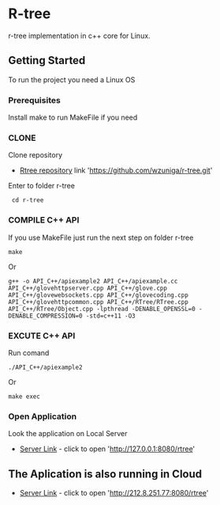 # R-tree
r-tree implementation in c++ core for Linux.

## Getting Started
To run the project you need a Linux OS

### Prerequisites

Install make to run MakeFile if you need

### CLONE
Clone repository
* [Rtree repository](https://github.com/wzuniga/r-tree.git) link 'https://github.com/wzuniga/r-tree.git'

Enter to folder r-tree
```
 cd r-tree
```

### COMPILE C++ API
If you use MakeFile just run the next step on folder r-tree
```
make
```
Or
```
g++ -o API_C++/apiexample2 API_C++/apiexample.cc API_C++/glovehttpserver.cpp API_C++/glove.cpp API_C++/glovewebsockets.cpp API_C++/glovecoding.cpp API_C++/glovehttpcommon.cpp API_C++/RTree/RTree.cpp API_C++/RTree/Object.cpp -lpthread -DENABLE_OPENSSL=0 -DENABLE_COMPRESSION=0 -std=c++11 -O3
```

### EXCUTE C++ API
Run comand
```
./API_C++/apiexample2
```
Or
```
make exec
```

### Open Application
Look the application on Local Server

* [Server Link](http://127.0.0.1:8080/rtree) - click to open 'http://127.0.0.1:8080/rtree'


## The Aplication is also running in Cloud

* [Server Link](http://212.8.251.77:8080/rtree) - click to open 'http://212.8.251.77:8080/rtree'